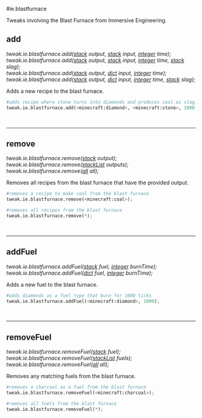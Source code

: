 #ie.blastfurnace

Tweaks involving the Blast Furnace from Immersive Engineering.

## add
*tweak.ie.blastfurnace.add([stack](/arguments/stack/) output, [stack](/arguments/stack/) input, [integer](/arguments/integer/) time);*  
*tweak.ie.blastfurnace.add([stack](/arguments/stack/) output, [stack](/arguments/stack/) input, [integer](/arguments/integer/) time, [stack](/arguments/stack/) slag);*  
*tweak.ie.blastfurnace.add([stack](/arguments/stack/) output, [dict](/arguments/dict/) input, [integer](/arguments/integer/) time);*  
*tweak.ie.blastfurnace.add([stack](/arguments/stack/) output, [dict](/arguments/dict/) input, [integer](/arguments/integer/) time, [stack](/arguments/stack/) slag);*

Adds a new recipe to the blast furnace.
```python
#adds recipe where stone turns into diamonds and produces coal as slag, taking 1000 ticks
tweak.ie.blastfurnace.add(<minecraft:diamond>, <minecraft:stone>, 1000, <minecraft:coal>);
```
<br>

---
## remove
*tweak.ie.blastfurnace.remove([stack](/arguments/stack/) output);*  
*tweak.ie.blastfurnace.remove([stackList](/arguments/stacklist/) outputs);*  
*tweak.ie.blastfurnace.remove([all](/arguments/all/) all);*

Removes all recipes from the blast furnace that have the provided output.
```python
#removes a recipe to make coal from the blast furnace
tweak.ie.blastfurnace.remove(<minecraft:coal>);

#removes all recipes from the blast furnace
tweak.ie.blastfurnace.remove(*);
```
<br>

---
## addFuel
*tweak.ie.blastfurnace.addFuel([stack](/arguments/stack/) fuel, [integer](/arguments/integer/) burnTime);*  
*tweak.ie.blastfurnace.addFuel([dict](/arguments/dict/) fuel, [integer](/arguments/integer/) burnTime);*

Adds a new fuel to the blast furnace.
```python
#adds diamonds as a fuel type that burn for 1000 ticks
tweak.ie.blastfurnace.addFuel(<minecraft:diamond>, 1000);
```
<br>

---
## removeFuel
*tweak.ie.blastfurnace.removeFuel([stack](/arguments/stack/) fuel);*  
*tweak.ie.blastfurnace.removeFuel([stackList](/arguments/stacklist/) fuels);*  
*tweak.ie.blastfurnace.removeFuel([all](/arguments/all/) all);*

Removes any matching fuels from the blast furnace.
```python
#removes a charcoal as a fuel from the blast furnace
tweak.ie.blastfurnace.removeFuel(<minecraft:charcoal>);

#removes all fuels from the blast furnace
tweak.ie.blastfurnace.removeFuel(*);
```